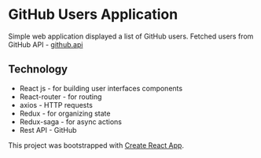 # GitHub Users Application
Simple web application displayed a list of GitHub users. Fetched users from GitHub API - [github.api](https://developer.github.com/v3/)

## Technology
* React js - for building user interfaces components
* React-router - for routing
* axios - HTTP requests
* Redux - for organizing state
* Redux-saga - for async actions
* Rest API - GitHub


This project was bootstrapped with [Create React App](https://github.com/facebook/create-react-app).

